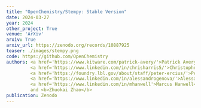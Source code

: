 ```yaml
---
title: "OpenChemistry/Stempy: Stable Version"
date: 2024-03-27
year: 2024
other_project: True
venue: 'ArXiv'
arxiv: True
arxiv_url: https://zenodo.org/records/10887925
teaser: ./images/stempy.png
code: https://github.com/OpenChemistry
authors: <a href='https://www.kitware.com/patrick-avery/'>Patrick Avery</a>,
         <a href='https://www.linkedin.com/in/chrisharris5/'>Christopher J. Harris</a>,
         <a href='https://foundry.lbl.gov/about/staff/peter-ercius/'>Peter Ercius</a>,
         <a href='https://www.linkedin.com/in/alessandrogenova/'>Alessandro Genova</a>,
         <a href='https://www.linkedin.com/in/mhanwell'>Marcus Hanwell</a>,
         and <b>Zhuokai Zhao</b>
publication: Zenodo
---
```

